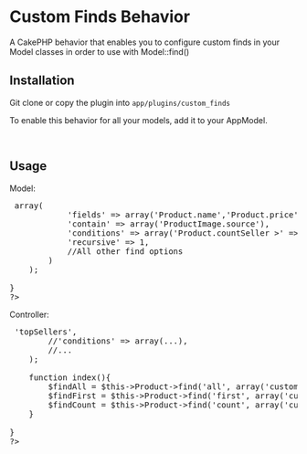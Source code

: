 # Custom Finds Behavior

A CakePHP behavior that enables you to configure custom finds in your Model classes in order to use with Model::find()

## Installation

Git clone or copy the plugin into `app/plugins/custom_finds`

To enable this behavior for all your models, add it to your AppModel.

<pre>
<?php 
class AppModel extends Model {

	var $actsAs = array('CustomFinds.CustomFinds');
	
}
?>
</pre>

## Usage
Model:
<pre>
<?php 
class Product extends AppModel {

	// Only necessary if you haven't initialized the behavior in your AppModel
	var $actsAs = array('CustomFinds.CustomFinds');

	var $customFinds = array(
		'topSellers' => array(
			'fields' => array('Product.name','Product.price'),
			'contain' => array('ProductImage.source'),
			'conditions' => array('Product.countSeller >' => 20, 'Product.is_active' => 1),
			'recursive' => 1,
			//All other find options
		)
	);

}
?>
</pre>
Controller:
<pre>
<?php
class ProductsController extends AppController {

	var $paginate = array(
		'custom' => 'topSellers',
		//'conditions' => array(...),
		//...
	);
	
	function index(){
		$findAll = $this->Product->find('all', array('custom' => 'topSellers', 'conditions' => array('Product.category_id' => 2)));
		$findFirst = $this->Product->find('first', array('custom' => 'topSellers'));
		$findCount = $this->Product->find('count', array('custom' => 'topSellers'));
	}
	
}
?>
</pre>